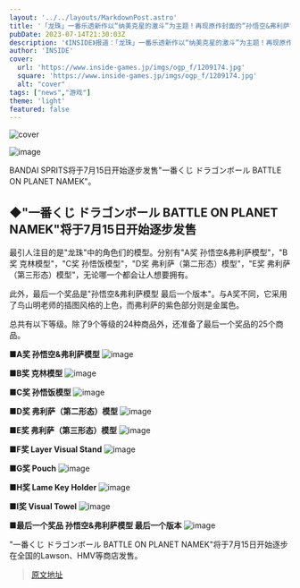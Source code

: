 ```yaml
---
layout: '../../layouts/MarkdownPost.astro'
title: '「龙珠」一番乐透新作以“纳美克星的激斗”为主题！再现原作封面的“孙悟空&弗利萨”手办很热门'
pubDate: 2023-07-14T21:30:03Z
description: '《INSIDE》报道：「龙珠」一番乐透新作以“纳美克星的激斗”为主题！再现原作封面的“孙悟空&弗利萨”手办很热门'
author: 'INSIDE'
cover:
  url: 'https://www.inside-games.jp/imgs/ogp_f/1209174.jpg'
  square: 'https://www.inside-games.jp/imgs/ogp_f/1209174.jpg'
  alt: "cover"
tags: ["news","游戏"]
theme: 'light'
featured: false
---
```


![cover](https://www.inside-games.jp/imgs/ogp_f/1209174.jpg)

![image](https://www.inside-games.jp/imgs/zoom/1209174.jpg)

BANDAI SPRITS将于7月15日开始逐步发售"一番くじ ドラゴンボール BATTLE ON PLANET NAMEK"。 

## ◆"一番くじ ドラゴンボール BATTLE ON PLANET NAMEK"将于7月15日开始逐步发售

最引人注目的是"龙珠"中的角色们的模型。分别有"A奖 孙悟空&弗利萨模型"，"B奖 克林模型"，"C奖 孙悟饭模型"，"D奖 弗利萨（第二形态）模型"，"E奖 弗利萨（第三形态）模型"，无论哪一个都会让人想要拥有。

此外，最后一个奖品是"孙悟空&弗利萨模型 最后一个版本"。与A奖不同，它采用了鸟山明老师的插图风格的上色，而弗利萨的紫色部分则是金属色。

总共有以下等级。除了9个等级的24种商品外，还准备了最后一个奖品的25个商品。

**■A奖 孙悟空&弗利萨模型**
![image](https://www.inside-games.jp/imgs/zoom/1209171.jpg)

**■B奖 克林模型**
![image](https://www.inside-games.jp/imgs/zoom/1209175.jpg)

**■C奖 孙悟饭模型**
![image](https://www.inside-games.jp/imgs/zoom/1209170.jpg)

**■D奖 弗利萨（第二形态）模型**
![image](https://www.inside-games.jp/imgs/zoom/1209169.jpg)

**■E奖 弗利萨（第三形态）模型**
![image](https://www.inside-games.jp/imgs/zoom/1209172.jpg)

**■F奖 Layer Visual Stand**
![image](https://www.inside-games.jp/imgs/zoom/1209167.jpg)

**■G奖 Pouch**
![image](https://www.inside-games.jp/imgs/zoom/1209166.jpg)

**■H奖 Lame Key Holder**
![image](https://www.inside-games.jp/imgs/zoom/1209165.jpg)

**■I奖 Visual Towel**
![image](https://www.inside-games.jp/imgs/zoom/1209168.jpg)

**■最后一个奖品 孙悟空&弗利萨模型 最后一个版本**
![image](https://www.inside-games.jp/imgs/zoom/1209173.jpg)

"一番くじ ドラゴンボール BATTLE ON PLANET NAMEK"将于7月15日开始逐步在全国的Lawson、HMV等商店发售。

>[原文地址](https://www.inside-games.jp/article/2023/07/15/147213.html)  